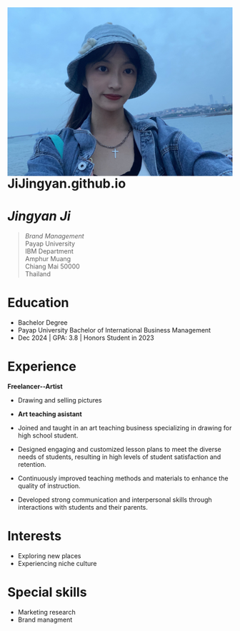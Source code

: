 <img src="https://github.com/JiJingyan/JiJingyan.github.io/blob/main/eko.jpg" alt="RPB Photo" align="right"/>


# JiJingyan.github.io

# _Jingyan Ji_
> _Brand Management_<br />
> Payap University<br />
> IBM Department<br />
> Amphur Muang<br />
> Chiang Mai 50000<br />
> Thailand<br />

# Education
* Bachelor Degree
* Payap University Bachelor of International Business Management
* Dec 2024 | GPA: 3.8 | Honors Student in 2023

# Experience
**Freelancer--Artist**
* Drawing and selling pictures

* **Art teaching asistant**
* Joined and taught in an art teaching business specializing in drawing for high school student.
* Designed engaging and customized lesson plans to meet the diverse needs of students, resulting in high levels of student satisfaction and retention.
* Continuously improved teaching methods and materials to enhance the quality of instruction.
* Developed strong communication and interpersonal skills through interactions with students and their parents.

# Interests
* Exploring new places
* Experiencing niche culture

# Special skills
* Marketing research
* Brand managment


